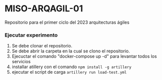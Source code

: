 # MISO-ARQAGIL-01
Repositorio para el primer ciclo del 2023 arquitecturas ágiles 


### Ejecutar experimento

1) Se debe clonar el repositorio.
2) Se debe abrir la carpeta en la cual se clono el repositorio.
3) Ejecuctar el comando "docker-compose up -d" para levantar todos los servicios
4) installar atillery con el comando `npm install -g artillery`
5) ejecutar el script de carga `artillery run load-test.yml`

